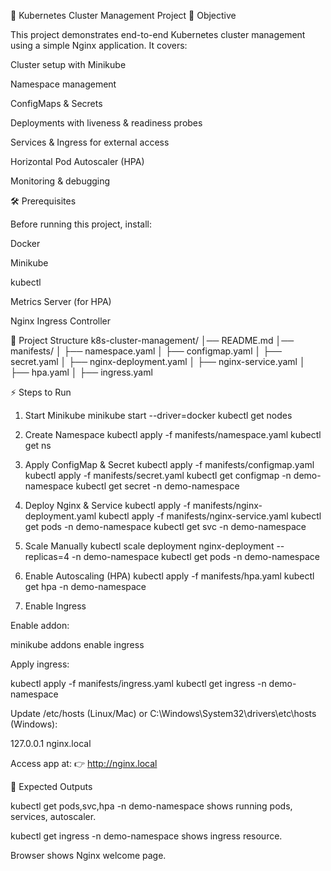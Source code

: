 🚀 Kubernetes Cluster Management Project
🎯 Objective

This project demonstrates end-to-end Kubernetes cluster management using a simple Nginx application. It covers:

Cluster setup with Minikube

Namespace management

ConfigMaps & Secrets

Deployments with liveness & readiness probes

Services & Ingress for external access

Horizontal Pod Autoscaler (HPA)

Monitoring & debugging

🛠 Prerequisites

Before running this project, install:

Docker

Minikube

kubectl

Metrics Server
 (for HPA)

Nginx Ingress Controller

📂 Project Structure
k8s-cluster-management/
│── README.md
│── manifests/
│   ├── namespace.yaml
│   ├── configmap.yaml
│   ├── secret.yaml
│   ├── nginx-deployment.yaml
│   ├── nginx-service.yaml
│   ├── hpa.yaml
│   ├── ingress.yaml

⚡ Steps to Run
1. Start Minikube
minikube start --driver=docker
kubectl get nodes

2. Create Namespace
kubectl apply -f manifests/namespace.yaml
kubectl get ns

3. Apply ConfigMap & Secret
kubectl apply -f manifests/configmap.yaml
kubectl apply -f manifests/secret.yaml
kubectl get configmap -n demo-namespace
kubectl get secret -n demo-namespace

4. Deploy Nginx & Service
kubectl apply -f manifests/nginx-deployment.yaml
kubectl apply -f manifests/nginx-service.yaml
kubectl get pods -n demo-namespace
kubectl get svc -n demo-namespace

5. Scale Manually
kubectl scale deployment nginx-deployment --replicas=4 -n demo-namespace
kubectl get pods -n demo-namespace

6. Enable Autoscaling (HPA)
kubectl apply -f manifests/hpa.yaml
kubectl get hpa -n demo-namespace

7. Enable Ingress

Enable addon:

minikube addons enable ingress


Apply ingress:

kubectl apply -f manifests/ingress.yaml
kubectl get ingress -n demo-namespace


Update /etc/hosts (Linux/Mac) or C:\Windows\System32\drivers\etc\hosts (Windows):

127.0.0.1   nginx.local


Access app at: 👉 http://nginx.local

📸 Expected Outputs

kubectl get pods,svc,hpa -n demo-namespace shows running pods, services, autoscaler.

kubectl get ingress -n demo-namespace shows ingress resource.

Browser shows Nginx welcome page.
